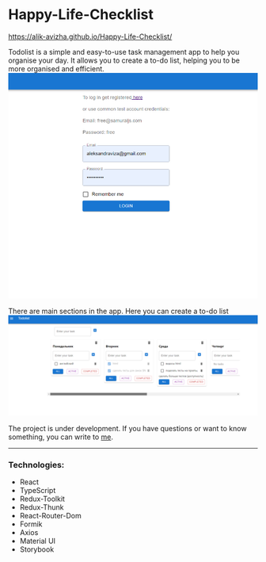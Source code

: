 # Happy-Life-Checklist


https://alik-avizha.github.io/Happy-Life-Checklist/

Todolist is a simple and easy-to-use task management app to help you organise your day. It allows you to create a to-do list, helping you to be more organised and efficient.
![](src/assets/images/loginPage.png)

There are main sections in the app. Here you can create a to-do list
![](src/assets/images/mainPage.png)

The project is under development.
If you have questions or want to know something, you can write to [me](https://www.linkedin.com/in/aleksandr-avizha/).

---

### Technologies:

- React
- TypeScript
- Redux-Toolkit
- Redux-Thunk
- React-Router-Dom
- Formik
- Axios
- Material UI
- Storybook